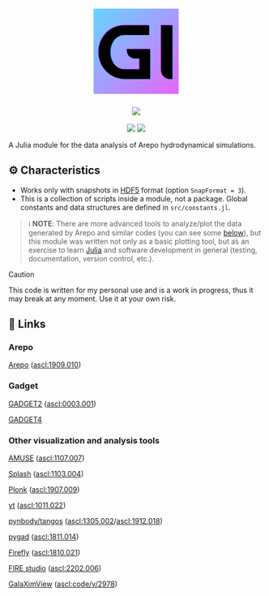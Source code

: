 <div align="center">
    <h1><img src="./docs/src/assets/logo.png"/ style="height: 6em;"></h1>
</div>

<p align="center">
    <a href="https://julialang.org"><img src="https://img.shields.io/badge/-Julia-9558B2?style=for-the-badge&logo=julia&logoColor=white"></a>
</div>

<p align="center">
    <a href="https://github.com/ezequiel92/GalaxyInspector/blob/main/LICENSE"><img src="https://img.shields.io/github/license/ezequiel92/GalaxyInspector?style=flat&logo=GNU&labelColor=2B2D2F"></a>
    <a href="https://ezequiel92.github.io/GalaxyInspector/dev/intro/"><img src="https://img.shields.io/badge/documentation-blue.svg"></a>
</p>

A Julia module for the data analysis of Arepo hydrodynamical simulations.

## ⚙️ Characteristics

- Works only with snapshots in [HDF5](https://www.hdfgroup.org/solutions/hdf5/) format (option `SnapFormat = 3`).
- This is a collection of scripts inside a module, not a package. Global constants and data structures are defined in `src/constants.jl`.

> ℹ️ **NOTE**: There are more advanced tools to analyze/plot the data generated by Arepo and similar codes (you can see some [below](https://github.com/Ezequiel92/GalaxyInspector#-links)), but this module was written not only as a basic plotting tool, but as an exercise to learn [Julia](https://julialang.org/) and software development in general (testing, documentation, version control, etc.).

> [!CAUTION]
> This code is written for my personal use and is a work in progress, thus it may break at any moment. Use it at your own risk.

## 🔗 Links

### Arepo

[Arepo](https://arepo-code.org/) ([ascl:1909.010](https://ascl.net/1909.010))

### Gadget

[GADGET2](https://wwwmpa.mpa-garching.mpg.de/gadget/) ([ascl:0003.001](https://ascl.net/0003.001))

[GADGET4](https://wwwmpa.mpa-garching.mpg.de/gadget4/)

### Other visualization and analysis tools

[AMUSE](https://www.amusecode.org/) ([ascl:1107.007](https://ascl.net/1107.007))

[Splash](https://users.monash.edu.au/~dprice/splash/) ([ascl:1103.004](https://ascl.net/1103.004))

[Plonk](https://github.com/dmentipl/plonk) ([ascl:1907.009](https://ascl.net/1907.009))

[yt](https://yt-project.org/) ([ascl:1011.022](https://ascl.net/1011.022))

[pynbody/tangos](https://pynbody.github.io/) ([ascl:1305.002](https://ascl.net/1305.002)/[ascl:1912.018](https://ascl.net/1912.018))

[pygad](https://bitbucket.org/broett/pygad/) ([ascl:1811.014](https://ascl.net/1811.014))

[Firefly](https://github.com/ageller/firefly) ([ascl:1810.021](https://ascl.net/1810.021))

[FIRE studio](https://github.com/agurvich/FIRE_studio) ([ascl:2202.006](https://ascl.net/2202.006))

[GalaXimView](https://vm-weblerma.obspm.fr/~ahalle/galaximview/) ([ascl:code/v/2978](https://ascl.net/code/v/2978))
